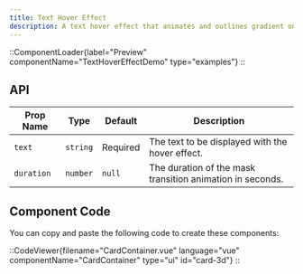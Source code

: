 ```yaml
---
title: Text Hover Effect
description: A text hover effect that animates and outlines gradient on hover, as seen on x.ai
---
```


::ComponentLoader{label="Preview" componentName="TextHoverEffectDemo" type="examples"}
::

## API

| Prop Name  | Type     | Default  | Description                                               |
| ---------- | -------- | -------- | --------------------------------------------------------- |
| `text`     | `string` | Required | The text to be displayed with the hover effect.           |
| `duration` | `number` | `null`   | The duration of the mask transition animation in seconds. |

## Component Code

You can copy and paste the following code to create these components:

::CodeViewer{filename="CardContainer.vue" language="vue" componentName="CardContainer" type="ui" id="card-3d"}
::
